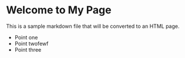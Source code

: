 # Welcome to My Page

This is a sample markdown file that will be converted to an HTML page.

- Point one
- Point twofewf
- Point three